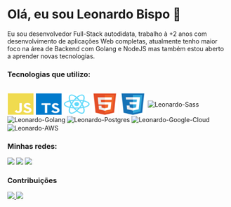 # Olá, eu sou Leonardo Bispo 👋

<p>
Eu sou desenvolvedor Full-Stack autodidata, trabalho à +2 anos com desenvolvimento de aplicações Web completas, atualmente tenho maior foco na área de Backend com Golang e NodeJS mas também estou aberto a aprender novas tecnologias.
</p>

<h3>
  Tecnologias que utilizo:
</h3>

<div style="display: inline_block"><br>
  <img align="center" alt="Leonardo-Js" height="50" width="60" src="https://raw.githubusercontent.com/devicons/devicon/master/icons/javascript/javascript-plain.svg">
  <img align="center" alt="Leonardo-Ts" height="50" width="60" src="https://raw.githubusercontent.com/devicons/devicon/master/icons/typescript/typescript-plain.svg">
  <img align="center" alt="Leonardo-React" height="50" width="60" src="https://raw.githubusercontent.com/devicons/devicon/master/icons/react/react-original.svg">
  <img align="center" alt="Leonardo-HTML" height="50" width="60" src="https://raw.githubusercontent.com/devicons/devicon/master/icons/html5/html5-original.svg">
  <img align="center" alt="Leonardo-CSS" height="50" width="60" src="https://raw.githubusercontent.com/devicons/devicon/master/icons/css3/css3-original.svg">
  <img align="center" alt="Leonardo-Sass" height="50" width="60" src="https://cdn.jsdelivr.net/gh/devicons/devicon/icons/sass/sass-original.svg">
  <img align="center" alt="Leonardo-Golang" height="50" width="60" src="https://cdn.jsdelivr.net/gh/devicons/devicon/icons/go/go-original.svg">
  <img align="center" alt="Leonardo-Postgres" height="50" width="60" src="https://cdn.jsdelivr.net/gh/devicons/devicon/icons/postgresql/postgresql-original.svg">
  <img align="center" alt="Leonardo-Google-Cloud" height="50" width="60" src="https://cdn.jsdelivr.net/gh/devicons/devicon/icons/googlecloud/googlecloud-original.svg">
  <img align="center" alt="Leonardo-AWS" height="60" width="70" src="https://cdn.jsdelivr.net/gh/devicons/devicon/icons/amazonwebservices/amazonwebservices-plain-wordmark.svg">
</div>

<h3>Minhas redes:</h3>
<div> 
  <a href = "mailto:leonardobispo1000@gmail.com"><img src="https://img.shields.io/badge/Gmail-D14836?style=for-the-badge&logo=gmail&logoColor=white" target="_blank"></a>
  <a href="https://www.linkedin.com/in/leonardo-bispo-006701179/" target="_blank"><img src="https://img.shields.io/badge/-LinkedIn-%230077B5?style=for-the-badge&logo=linkedin&logoColor=white" target="_blank"></a>
  <a href="https://instagram.com/leonardobispo.dev" target="_blank"><img src="https://img.shields.io/badge/-Instagram-%23E4405F?style=for-the-badge&logo=instagram&logoColor=white" target="_blank"></a>
</div>

<h3>Contribuições</h3>
<div>
  <a href="https://github.com/Leonardo404-code">
  
   <img height="180em" src="https://github-readme-stats.vercel.app/api?username=Leonardo404-code&show_icons=true&theme=midnight-purple&include_all_commits=true&count_private=true"/>
  
   <img height="180em" src="https://github-readme-stats.vercel.app/api/top-langs/?username=Leonardo404-code&layout=compact&langs_count=7&theme=midnight-purple"/>
 </a>
</div>
